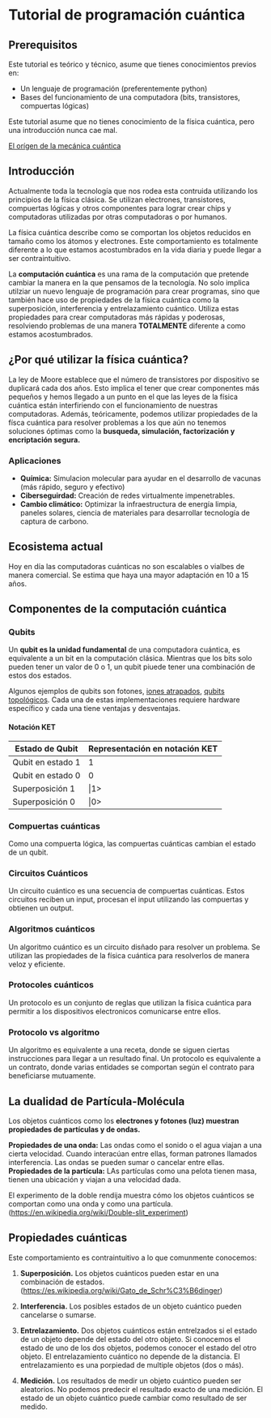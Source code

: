 # Tutorial de programación cuántica
## Prerequisitos

Este tutorial es teórico y técnico, asume que tienes conocimientos previos en:
- Un lenguaje de programación (preferentemente python)
- Bases del funcionamiento de una computadora (bits, transistores, compuertas lógicas)

Este tutorial asume que no tienes conocimiento de la física cuántica, pero una introducción nunca cae mal.

[El orígen de la mecánica cuántica](https://www.youtube.com/watch?v=g_IaVepNDT4)

## Introducción

Actualmente toda la tecnología que nos rodea esta contruida utilizando los principios de la física clásica. Se utilizan electrones, transistores, compuertas lógicas y otros componentes para lograr crear chips y computadoras utilizadas por otras computadoras o por humanos.

La física cuántica describe como se comportan los objetos reducidos en tamaño como los átomos y electrones. Este comportamiento es totalmente diferente a lo que estamos acostumbrados en la vida diaria y puede llegar a ser contraintuitivo.

La **computación cuántica** es una rama de la computación que pretende cambiar la manera en la que pensamos de la tecnología. No solo implica utilziar un nuevo lenguaje de programación para crear programas, sino que también hace uso de propiedades de la física cuántica como la superposición, interferencia y entrelazamiento cuántico. Utiliza estas propiedades para crear computadoras más rápidas y poderosas, resolviendo problemas de una manera **TOTALMENTE** diferente a como estamos acostumbrados.

## ¿Por qué utilizar la física cuántica?
La ley de Moore establece que el número de transistores por dispositivo se duplicará cada dos años. Esto implica el tener que crear componentes más pequeños y hemos llegado a un punto en el que las leyes de la física cuántica están interfiriendo con el funcionamiento de nuestras computadoras. Además, teóricamente, podemos utilizar propiedades de la físca cuántica para resolver problemas a los que aún no tenemos soluciones óptimas como la **busqueda, simulación, factorización y encriptación segura.**

### Aplicaciones
- **Química:** Simulacion molecular para ayudar en el desarrollo de vacunas (más rápido, seguro y efectivo)
- **Ciberseguirdad:** Creación de redes virtualmente impenetrables.
- **Cambio climático:** Optimizar la infraestructura de energía limpia, paneles solares, ciencia de materiales para desarrollar tecnología de captura de carbono.

## Ecosistema actual

Hoy en día las computadoras cuánticas no son escalables o vialbes de manera comercial. Se estima que haya una mayor adaptación en 10 a 15 años.


## Componentes de la computación cuántica

### Qubits

Un **qubit es la unidad fundamental** de una computadora cuántica, es equivalente a un bit en la computación clásica. Mientras que los bits solo pueden tener un valor de 0 o 1, un qubit piuede tener una combinación de estos dos estados.

Algunos ejemplos de qubits son fotones, [iones atrapados](https://es.wikipedia.org/wiki/Trampa_i%C3%B3nica), [qubits topológicos](https://mundocontact.com/microsoft-desarrolla-el-primer-qubit-topologico/). Cada una de estas implementaciones requiere hardware específico y cada una tiene ventajas y desventajas.

#### Notación KET
| Estado de Qubit | Representación en notación KET  |
|-------------------|------|
| Qubit en estado 1 | 1    |
| Qubit en estado 0 | 0    |
| Superposición 1   | \|1> |
| Superposición 0   | \|0> |

### Compuertas cuánticas

Como una compuerta lógica, las compuertas cuánticas cambian el estado de un qubit. 

### Circuitos Cuánticos

Un circuito cuántico es una secuencia de compuertas cuánticas. Estos circuitos reciben un input, procesan el input utilizando las compuertas y obtienen un output.

### Algoritmos cuánticos

Un algoritmo cuántico es un circuito disñado para resolver un problema. Se utilizan las propiedades de la  física cuántica para resolverlos de manera veloz y eficiente.

### Protocoles cuánticos
Un protocolo es un conjunto de reglas que utilizan la física cuántica para permitir a los dispositivos electronicos comunicarse entre ellos.

### Protocolo vs algoritmo

Un algoritmo es equivalente a una receta, donde se siguen ciertas instrucciones para llegar a un resultado final. Un protocolo es equivalente a un contrato, donde varias entidades se comportan según el contrato para beneficiarse mutuamente.

## La dualidad de Partícula-Molécula

Los objetos cuánticos como los **electrones y fotones (luz) muestran propiedades de partículas y de ondas.**

**Propiedades de una onda:** Las ondas como el sonido o el agua viajan a una cierta velocidad. Cuando interacúan entre ellas, forman patrones llamados interferencia. Las ondas se pueden sumar o cancelar entre ellas.
**Propiedades de la partícula:** LAs partículas como una pelota tienen masa, tienen una ubicación y viajan a una velocidad dada.

El experimento de la doble rendija muestra cómo los objetos cuánticos se comportan como una onda y como una partícula. (https://en.wikipedia.org/wiki/Double-slit_experiment)


## Propiedades cuánticas

Este comportamiento es contraintuitivo a lo que comunmente conocemos:

1. **Superposición.** Los objetos cuánticos pueden estar en una combinación de estados. (https://es.wikipedia.org/wiki/Gato_de_Schr%C3%B6dinger)

2. **Interferencia.** Los posibles estados de un objeto cuántico pueden cancelarse o sumarse. 

3. **Entrelazamiento.** Dos objetos cuánticos están entrelzados si el estado de un objeto depende del estado del otro objeto. Si conocemos el estado de uno de los dos objetos, podemos conocer el estado del otro objeto. El entrelazamiento cuántico no depende de la distancia. El entrelazamiento es una porpiedad de multiple objetos (dos o más).

4. **Medición.** Los resultados de medir un objeto cuántico pueden ser aleatorios. No podemos predecir el resultado exacto de una medición. El estado de un objeto cuántico puede cambiar como resultado de ser medido.


